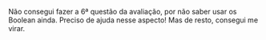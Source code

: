 Não consegui fazer a 6ª questão da avaliação, por não saber usar os Boolean ainda. Preciso de ajuda nesse aspecto! Mas de resto, consegui me virar.
